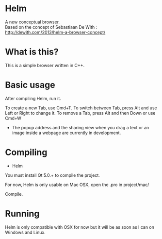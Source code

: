 Helm
====

A new conceptual browser.<br />
Based on the concept of Sebastiaan De With : http://dewith.com/2013/helm-a-browser-concept/

# What is this?

This is a simple browser written in C++.

# Basic usage

After compiling Helm, run it.

To create a new Tab, use Cmd+T.
To switch between Tab, press Alt and use Left or Right to change it.
To remove a Tab, press Alt and then Down or use Cmd+W

- The popup address and the sharing view when you drag a text or an image inside a webpage are currently in development.

# Compiling

- Helm 

You must install Qt 5.0.+ to compile the project.

For now, Helm is only usable on Mac OSX, open the .pro in project/mac/

Compile.

# Running

Helm is only compatible with OSX for now but it will be as soon as I can on Windows and Linux.
